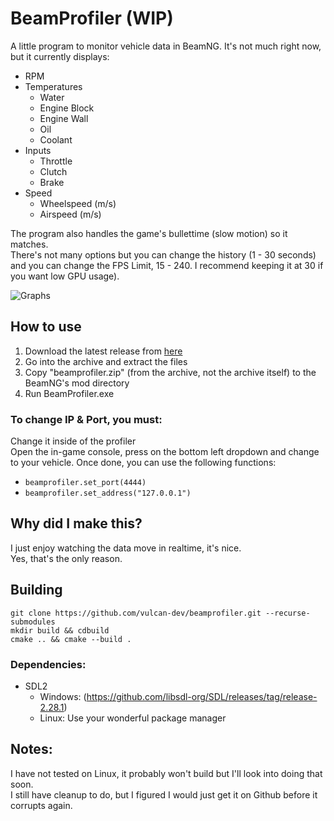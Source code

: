 # BeamProfiler (WIP)
A little program to monitor vehicle data in BeamNG. It's not much right now, but it currently displays:
- RPM
- Temperatures
  - Water
  - Engine Block
  - Engine Wall
  - Oil
  - Coolant
- Inputs
  - Throttle
  - Clutch
  - Brake
- Speed
  - Wheelspeed (m/s)
  - Airspeed (m/s)

The program also handles the game's bullettime (slow motion) so it matches.  
There's not many options but you can change the history (1 - 30 seconds) and you can change the FPS Limit, 15 - 240. I recommend keeping it at 30 if you want low GPU usage).

![Graphs](https://i.imgur.com/NQxKLzb.png)

## How to use
1. Download the latest release from [here](https://github.com/vulcan-dev/beamprofiler)  
2. Go into the archive and extract the files  
3. Copy "beamprofiler.zip" (from the archive, not the archive itself) to the BeamNG's mod directory  
4. Run BeamProfiler.exe

### To change IP & Port, you must:
Change it inside of the profiler  
Open the in-game console, press on the bottom left dropdown and change to your vehicle. Once done, you can use the following functions:
- `beamprofiler.set_port(4444)`
- `beamprofiler.set_address("127.0.0.1")`

## Why did I make this?
I just enjoy watching the data move in realtime, it's nice.  
Yes, that's the only reason.

## Building
```
git clone https://github.com/vulcan-dev/beamprofiler.git --recurse-submodules
mkdir build && cdbuild
cmake .. && cmake --build .
```

### Dependencies:
- SDL2
  - Windows: (https://github.com/libsdl-org/SDL/releases/tag/release-2.28.1)
  - Linux: Use your wonderful package manager

## Notes:
I have not tested on Linux, it probably won't build but I'll look into doing that soon.  
I still have cleanup to do, but I figured I would just get it on Github before it corrupts again.